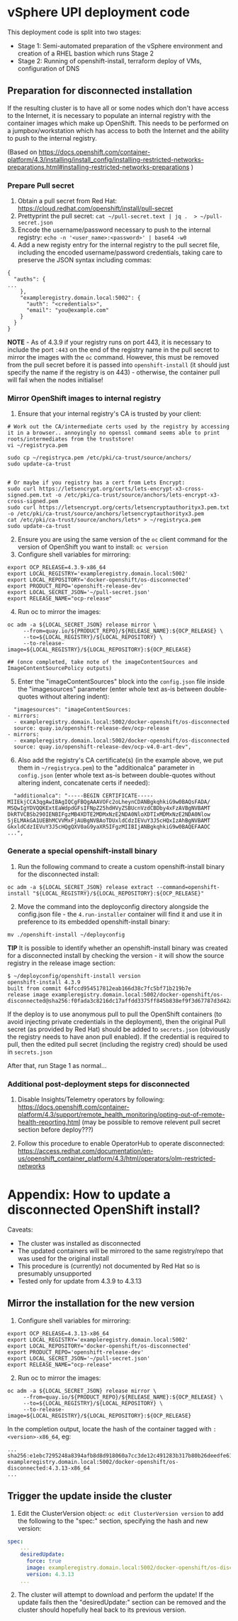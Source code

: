 # vSphere UPI deployment code

This deployment code is split into two stages:

- Stage 1: Semi-automated preparation of the vSphere environment and creation of a RHEL bastion which runs Stage 2
- Stage 2: Running of openshift-install, terraform deploy of VMs, configuration of DNS



## Preparation for disconnected installation

If the resulting cluster is to have all or some nodes which don't have access to the Internet, it is necessary to populate an internal registry with the container images which make up OpenShift. This needs to be performed on a jumpbox/workstation which has access to both the Internet and the ability to push to the internal registry.

(Based on https://docs.openshift.com/container-platform/4.3/installing/install_config/installing-restricted-networks-preparations.html#installing-restricted-networks-preparations )


### Prepare Pull secret
1. Obtain a pull secret from Red Hat: https://cloud.redhat.com/openshift/install/pull-secret
1. Prettyprint the pull secret:
`cat ~/pull-secret.text | jq .  > ~/pull-secret.json`
1. Encode the username/password necessary to push to the internal registry:
`echo -n '<user_name>:<password>' | base64 -w0`
1. Add a new registy entry for the internal registry to the pull secret file, including the encoded username/password credentials, taking care to preserve the JSON syntax including commas:
```
{
  "auths": {
...
    },
    "exampleregistry.domain.local:5002": { 
      "auth": "<credentials>", 
      "email": "you@example.com"
    }
  }
}
``` 

**NOTE** - As of 4.3.9 if your registry runs on port 443, it is necessary to include the port `:443` on the end of the registry name in the pull secret to mirror the images with the `oc` command. However, this must be removed from the pull secret before it is passed into `openshift-install` (it should just specify the name if the registry is on 443) - otherwise, the container pull will fail when the nodes initialise!


### Mirror OpenShift images to internal registry
1. Ensure that your internal registry's CA is trusted by your client:
```
# Work out the CA/intermediate certs used by the registry by accessing it in a browser.. annoyingly no openssl command seems able to print roots/intermediates from the truststore!
vi ~/registryca.pem

sudo cp ~/registryca.pem /etc/pki/ca-trust/source/anchors/
sudo update-ca-trust


# Or maybe if you registry has a cert from Lets Encrypt:
sudo curl https://letsencrypt.org/certs/lets-encrypt-x3-cross-signed.pem.txt -o /etc/pki/ca-trust/source/anchors/lets-encrypt-x3-cross-signed.pem
sudo curl https://letsencrypt.org/certs/letsencryptauthorityx3.pem.txt -o /etc/pki/ca-trust/source/anchors/letsencryptauthorityx3.pem
cat /etc/pki/ca-trust/source/anchors/lets* > ~/registryca.pem
sudo update-ca-trust
```
2. Ensure you are using the same version of the `oc` client command for the version of OpenShift you want to install: `oc version`
3. Configure shell variables for mirroring:
```
export OCP_RELEASE=4.3.9-x86_64
export LOCAL_REGISTRY='exampleregistry.domain.local:5002' 
export LOCAL_REPOSITORY='docker-openshift/os-disconnected' 
export PRODUCT_REPO='openshift-release-dev' 
export LOCAL_SECRET_JSON='~/pull-secret.json' 
export RELEASE_NAME="ocp-release" 
```
4. Run oc to mirror the images:
```
oc adm -a ${LOCAL_SECRET_JSON} release mirror \
     --from=quay.io/${PRODUCT_REPO}/${RELEASE_NAME}:${OCP_RELEASE} \
     --to=${LOCAL_REGISTRY}/${LOCAL_REPOSITORY} \
     --to-release-image=${LOCAL_REGISTRY}/${LOCAL_REPOSITORY}:${OCP_RELEASE}
     
## (once completed, take note of the imageContentSources and ImageContentSourcePolicy outputs)     
```
5. Enter the "imageContentSources" block into the `config.json` file inside the "imagesources" parameter (enter whole text as-is between double-quotes without altering indent):
```
  "imagesources": "imageContentSources:
- mirrors:
  - exampleregistry.domain.local:5002/docker-openshift/os-disconnected
  source: quay.io/openshift-release-dev/ocp-release
- mirrors:
  - exampleregistry.domain.local:5002/docker-openshift/os-disconnected
  source: quay.io/openshift-release-dev/ocp-v4.0-art-dev",
```
6. Also add the registry's CA certificate(s) (in the example above, we put them in `~/registryca.pem`) to the "additionalca" parameter in `config.json` (enter whole text as-is between double-quotes without altering indent, concatenate certs if needed):
```
  "additionalca": "-----BEGIN CERTIFICATE-----
MIIEkjCCA3qgAwIBAgIQCgFBQgAAAVOFc2oLheynCDANBgkqhkiG9w0BAQsFADA/
MSQwIgYDVQQKExtEaWdpdGFsIFNpZ25hdHVyZSBUcnVzdCBDby4xFzAVBgNVBAMT
DkRTVCBSb290IENBIFgzMB4XDTE2MDMxNzE2NDA0NloXDTIxMDMxNzE2NDA0Nlow
SjELMAkGA1UEBhMCVVMxFjAUBgNVBAoTDUxldCdzIEVuY3J5cHQxIzAhBgNVBAMT
GkxldCdzIEVuY3J5cHQgQXV0aG9yaXR5IFgzMIIBIjANBgkqhkiG9w0BAQEFAAOC
...",
```

### Generate a special openshift-install binary
1. Run the following command to create a custom openshift-install binary for the disconnected install: 
```
oc adm -a ${LOCAL_SECRET_JSON} release extract --command=openshift-install "${LOCAL_REGISTRY}/${LOCAL_REPOSITORY}:${OCP_RELEASE}"
```
2. Move the command into the deployconfig directory alongside the config.json file - the `4.run-installer` container will find it and use it in preference to its embedded openshift-install binary: 
```
mv ./openshift-install ~/deployconfig
```

  **TIP** It is possible to identify whether an openshift-install binary was created for a disconnected install by checking the version - it will show the source registry in the release image section:
  ```
  $ ~/deployconfig/openshift-install version  
  openshift-install 4.3.9
  built from commit 64fccd954517812eab166d38c7fc5bf71b219b7e
  release image exampleregistry.domain.local:5002/docker-openshift/os-disconnected@sha256:f0fada3c8216dc17affdd3375ff845b838ef9f3d67787d3d42a88dcd0f328eea
  ```

If the deploy is to use anonymous pull to pull the OpenShift containers (to avoid injecting private credentials in the deployment), then the original Pull secret (as provided by Red Hat) should be added to `secrets.json` (obviously the registry needs to have anon pull enabled). If the credential is required to pull, then the edited pull secret (including the registry cred) should be used in `secrets.json`


After that, run Stage 1 as normal...


### Additional post-deployment steps for disconnected

1. Disable Insights/Telemetry operators by following: https://docs.openshift.com/container-platform/4.3/support/remote_health_monitoring/opting-out-of-remote-health-reporting.html (may be possible to remove relevent pull secret section before deploy???)

2. Follow this procedure to enable OperatorHub to operate disconnected: https://access.redhat.com/documentation/en-us/openshift_container_platform/4.3/html/operators/olm-restricted-networks


# Appendix: How to update a disconnected OpenShift install?

Caveats:
- The cluster was installed as disconnected
- The updated containers will be mirrored to the same registry/repo that was used for the original install
- This procedure is (currently) not documented by Red Hat so is presumably unsupported
- Tested only for update from 4.3.9 to 4.3.13

## Mirror the installation for the new version
1. Configure shell variables for mirroring:
```
export OCP_RELEASE=4.3.13-x86_64
export LOCAL_REGISTRY='exampleregistry.domain.local:5002' 
export LOCAL_REPOSITORY='docker-openshift/os-disconnected' 
export PRODUCT_REPO='openshift-release-dev' 
export LOCAL_SECRET_JSON='~/pull-secret.json' 
export RELEASE_NAME="ocp-release" 
```
2. Run oc to mirror the images:
```
oc adm -a ${LOCAL_SECRET_JSON} release mirror \
     --from=quay.io/${PRODUCT_REPO}/${RELEASE_NAME}:${OCP_RELEASE} \
     --to=${LOCAL_REGISTRY}/${LOCAL_REPOSITORY} \
     --to-release-image=${LOCAL_REGISTRY}/${LOCAL_REPOSITORY}:${OCP_RELEASE}
```
In the completion output, locate the hash of the container tagged with `:<version>-x86_64`, eg:
```
...
sha256:e1ebc7295248a8394afb8d8d918060a7cc3de12c491283b317b80b26deedfe61 exampleregistry.domain.local:5002/docker-openshift/os-disconnected:4.3.13-x86_64
...
```

## Trigger the update inside the cluster

1. Edit the ClusterVersion object:  `oc edit ClusterVersion version` to add the following to the "spec:" section, specifying the hash and new version:
```yaml
spec:
    ...
    desiredUpdate:
      force: true
      image: exampleregistry.domain.local:5002/docker-openshift/os-disconnected@sha256:e1ebc7295248a8394afb8d8d918060a7cc3de12c491283b317b80b26deedfe61
      version: 4.3.13
    ...
```

2. The cluster will attempt to download and perform the update! If the update fails then the "desiredUpdate:" section can be removed and the cluster should hopefully heal back to its previous version.
